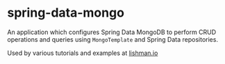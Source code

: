 # spring-data-mongo

An application which configures Spring Data MongoDB to perform CRUD operations and queries using `MongoTemplate` and Spring Data repositories.
                    
Used by various tutorials and examples at [lishman.io](http://lishman.io)